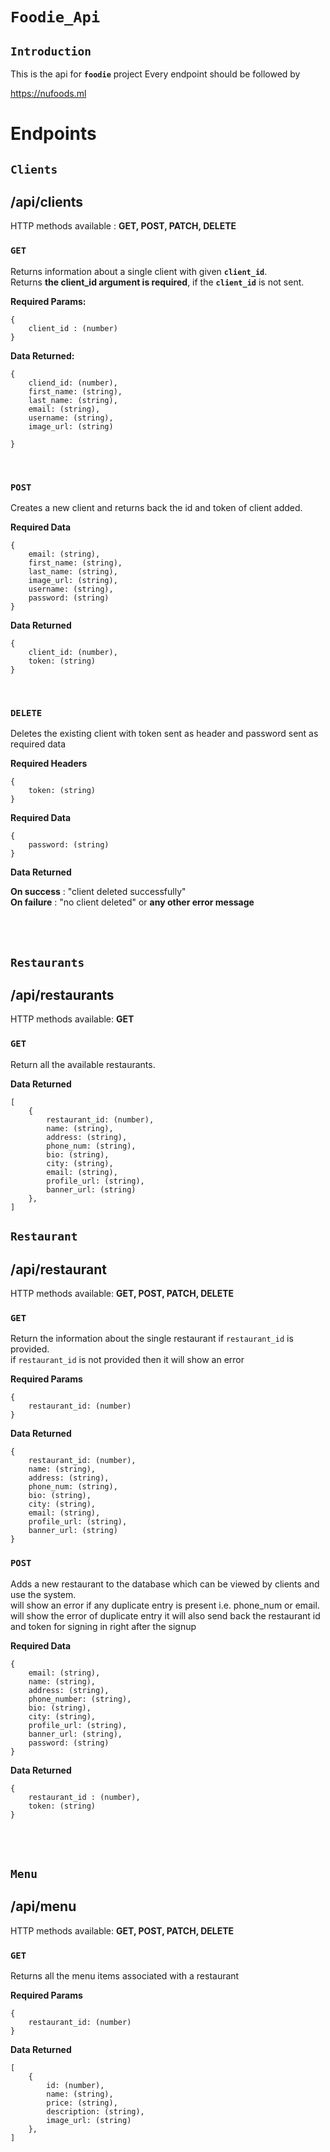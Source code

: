 # `Foodie_Api`

## `Introduction`

This is the api for **`foodie`** project
Every endpoint should be followed by 

https://nufoods.ml

# Endpoints

## `Clients`
## /api/clients

HTTP methods available : **GET, POST, PATCH, DELETE**

### `GET`

Returns information about a single client with given **`client_id`**.<br>
Returns **the client_id argument is required**, if the **`client_id`** is not sent. 

**Required Params:** 
```
{
    client_id : (number)
}
```

**Data Returned:**
```
{
    cliend_id: (number),
    first_name: (string),
    last_name: (string),
    email: (string),
    username: (string),
    image_url: (string)

}
```
<br>

### `POST`

Creates a new client and returns back the id and token of client added.

**Required Data**
```
{
    email: (string),
    first_name: (string),
    last_name: (string),
    image_url: (string),
    username: (string),
    password: (string)
}
```
**Data Returned**
```
{
    client_id: (number),
    token: (string)
}
```
<br>

### `DELETE`

Deletes the existing client with token sent as header and password sent as required data

**Required Headers**
```
{
    token: (string)
}
```

**Required Data**
```
{
    password: (string)
}
```
**Data Returned**

**On success** : "client deleted successfully" <br>
**On failure** : "no client deleted" or **any other error message**

<br>
<br>

## `Restaurants`
## /api/restaurants
HTTP methods available: **GET**

### `GET`

Return all the available restaurants.

**Data Returned**
```
[
    {
        restaurant_id: (number),
        name: (string),
        address: (string),
        phone_num: (string),
        bio: (string),
        city: (string),
        email: (string),
        profile_url: (string),
        banner_url: (string)
    },
]
```

## `Restaurant`
## /api/restaurant
HTTP methods available: **GET, POST, PATCH, DELETE**

### `GET`

Return the information about the single restaurant if `restaurant_id` is provided.<br>
if `restaurant_id` is not provided then it will show an error

**Required Params**
```
{
    restaurant_id: (number)
}
```
**Data Returned**
```
{
    restaurant_id: (number),
    name: (string),
    address: (string),
    phone_num: (string),
    bio: (string),
    city: (string),
    email: (string),
    profile_url: (string),
    banner_url: (string)
}
```
### `POST`

Adds a new restaurant to the database which can be viewed by clients and use the system.<br>
will show an error if any duplicate entry is present i.e. phone_num or email. will show the error of duplicate entry 
it will also send back the restaurant id and token for signing in right after the signup

**Required Data**
```
{
    email: (string),
    name: (string),
    address: (string),
    phone_number: (string),
    bio: (string),
    city: (string),
    profile_url: (string),
    banner_url: (string),
    password: (string)
}
```
**Data Returned**
```
{
    restaurant_id : (number),
    token: (string)
}
```

<br>
<br>

## `Menu`
## /api/menu
HTTP methods available: **GET, POST, PATCH, DELETE**

### `GET`

Returns all the menu items associated with a restaurant

**Required Params**
```
{
    restaurant_id: (number)
}
```
**Data Returned**
```
[
    {
        id: (number),
        name: (string),
        price: (string),
        description: (string),
        image_url: (string)
    },
]

